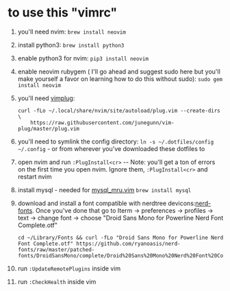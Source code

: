 # to use this "vimrc"

1. you'll need nvim: `brew install neovim`
2. install python3: `brew install python3`
3. enable python3 for nvim: `pip3 install neovim`
4. enable neovim rubygem ( I'll go ahead and suggest sudo here but you'll make yourself a favor on learning how to do this without sudo): `sudo gem install neovim`
5. you'll need [vimplug](https://github.com/junegunn/vim-plug): 

    ```
    curl -fLo ~/.local/share/nvim/site/autoload/plug.vim --create-dirs \
        https://raw.githubusercontent.com/junegunn/vim-plug/master/plug.vim
    ```

6. you'll need to symlink the config directory: `ln -s ~/.dotfiles/config ~/.config` - or from wherever you've downloaded these dotfiles to
7. open nvim and run `:PlugInstall<cr>` -- Note: you'll get a ton of errors on the first time you open nvim. Ignore them, `:PlugInstall<cr>` and restart nvim
8. install mysql - needed for [mysql_mru.vim](https://github.com/sudavid4/mysql-mru.vim)  `brew install mysql`
9. download and install a font compatible with nerdtree devicons:[nerd-fonts](https://github.com/ryanoasis/nerd-fonts#combinations). Once you've done that go to Iterm -> preferences -> profiles -> text -> change font -> choose "Droid Sans Mono for Powerline Nerd Font Complete.otf"
    ```
    cd ~/Library/Fonts && curl -fLo "Droid Sans Mono for Powerline Nerd Font Complete.otf" https://github.com/ryanoasis/nerd-fonts/raw/master/patched-fonts/DroidSansMono/complete/Droid%20Sans%20Mono%20Nerd%20Font%20Complete.otf
    ```
10. run `:UpdateRemotePlugins` inside vim
11. run `:CheckHealth` inside vim
